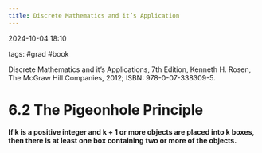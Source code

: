 ```yaml
---
title: Discrete Mathematics and it’s Application
---
```

2024-10-04 18:10

tags: #grad #book 

Discrete Mathematics and it’s Applications, 7th Edition, Kenneth H. Rosen, The McGraw Hill Companies, 2012; ISBN: 978-0-07-338309-5.
# 6.2 The Pigeonhole Principle

**If k is a positive integer and k + 1 or more objects are placed into k boxes, then there is at least one box containing two or more of the objects.**
